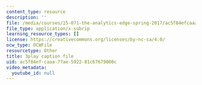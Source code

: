 ```yaml
---
content_type: resource
description: ''
file: /media/courses/15-071-the-analytics-edge-spring-2017/ac5f84efcaaa77ae592281c67679000c_4bsc1II5KK0.srt
file_type: application/x-subrip
learning_resource_types: []
license: https://creativecommons.org/licenses/by-nc-sa/4.0/
ocw_type: OCWFile
resourcetype: Other
title: 3play caption file
uid: ac5f84ef-caaa-77ae-5922-81c67679000c
video_metadata:
  youtube_id: null
---
```

